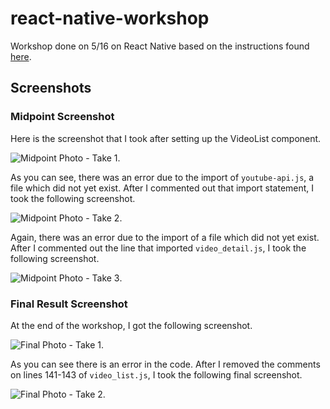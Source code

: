 # react-native-workshop

Workshop done on 5/16 on React Native based on the instructions found [here](https://github.com/arinehouse/react-native-workshop).

## Screenshots
### Midpoint Screenshot
Here is the screenshot that I took after setting up the VideoList component.

![Midpoint Photo - Take 1](./screenshots/photo1-1.png).

As you can see, there was an error due to the import of `youtube-api.js`, a file which did not yet exist.
After I commented out that import statement, I took the following screenshot.

![Midpoint Photo - Take 2](./screenshots/photo1-2.png).

Again, there was an error due to the import of a file which did not yet exist.
After I commented out the line that imported `video_detail.js`, I took the following screenshot.

![Midpoint Photo - Take 3](./screenshots/photo1-final.png).


### Final Result Screenshot
At the end of the workshop, I got the following screenshot.

![Final Photo - Take 1](./screenshots/photo2-1.png).

As you can see there is an error in the code. After I removed the comments on lines 141-143 of `video_list.js`, I took the following final screenshot.

![Final Photo - Take 2](./screenshots/photo2-final.png).
